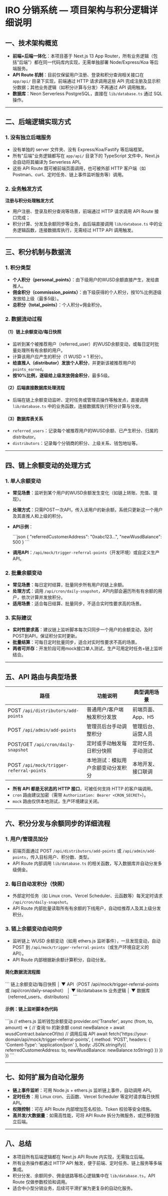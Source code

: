 # IRO 分销系统 — 项目架构与积分逻辑详细说明

## 一、技术架构概览

- **前端+后端一体化**：本项目基于 Next.js 13 App Router，所有业务逻辑（包括"后端"）都在同一代码库内实现，无需单独部署 Node/Express/Koa 等后端服务。
- **API Route 机制**：目前仅保留用户注册、登录和积分查询相关接口在 `app/api/` 目录下实现，前端通过 HTTP 请求调用这些 API 完成注册及显示积分数据；其他业务逻辑（如积分计算与分发）不再通过 API 调用触发。
- **数据库**：Neon Serverless PostgreSQL，直接在 `lib/database.ts` 通过 SQL 操作。

---

## 二、后端逻辑实现方式

### 1. 没有独立后端服务

- 没有单独的 server 文件夹、没有 Express/Koa/Fastify 等后端框架。
- 所有"后端"业务逻辑都写在 `app/api/` 目录下的 TypeScript 文件中，Next.js 会自动将其编译为 Serverless API。
- 这些 API Route 既可被前端页面调用，也可被外部 HTTP 客户端（如 Postman、curl、定时任务、链上事件监听服务等）调用。

### 2. 业务触发方式

**注册与积分处理触发方式**
- 用户注册、登录及积分查询等场景，前端通过 HTTP 请求调用 API Route 接口完成；
- 积分计算、分发及余额同步等业务，由后端直接调用 `lib/database.ts` 中的业务逻辑函数，连接数据库执行，无需经过 HTTP API 调用触发。

---

## 三、积分机制与数据流

### 1. 积分类型

- **个人积分（personal_points）**：由下级用户的WUSD余额直接产生，发给直推人。
- **佣金积分（commission_points）**：由下级获得的个人积分，按10%比例逐级发放给上级（最多5级）。
- **总积分（total_points）**：个人积分+佣金积分。

### 2. 数据流动过程

#### （1）链上余额变动/每日快照

- 监听到某个被推荐用户（referred_user）的WUSD余额变动，或每日定时批量处理所有有余额的用户。
- 计算该用户应产生的积分（1 WUSD = 1 积分）。
- **给直推人（distributor）发放个人积分**，并更新该被推荐用户的`points_earned`。
- **按10%比例，逐级给上级发放佣金积分**，最多5级。

#### （2）后端直接数据库处理流程

- 后端在链上余额变动监听、定时任务或管理员操作等触发点，直接调用 `lib/database.ts` 中的业务函数，连接数据库执行积分计算与分发。

#### （3）数据库表关系

- `referred_users`：记录每个被推荐用户的WUSD余额、已产生积分、归属的distributor。
- `distributors`：记录每个分销商的积分、上级关系、钱包地址等。

---

## 四、链上余额变动的处理方式

### 1. 单人余额变动

- **常见场景**：监听到某个用户的WUSD余额发生变化（如链上转账、充值、提现）。
- **处理方式**：只需POST一次API，传入该用户的新余额，系统只更新这一个用户及其直推人和上级的积分。
- **API示例**：

  \`\`\`json
  {
    "referredCustomerAddress": "0xabc123...",
    "newWusdBalance": 500
  }
  \`\`\`

- **调用API**：`/api/mock/trigger-referral-points`（开发环境）或自定义生产API。

### 2. 批量余额变动

- **常见场景**：每日定时结算，批量同步所有用户的链上余额。
- **处理方式**：调用 `/api/cron/daily-snapshot`，API内部会遍历所有有余额的用户，依次计算并发放积分。
- **适用场景**：适合每日结算、批量同步，不适合实时性要求高的场景。

### 3. 实际建议

- **实时性要求高**：建议链上监听脚本每次只同步一个用户的余额变动，及时POST到API，保证积分实时更新。
- **批量结算**：可每日定时批量同步，适合对实时性要求不高的场景。
- **两者可并存**：开发阶段可用mock接口单人测试，生产可用定时任务+链上监听结合。

---

## 五、API 路由与典型场景

| 路径                                      | 功能说明                         | 典型调用场景                   |
| ----------------------------------------- | ------------------------------- | ------------------------------ |
| POST `/api/distributors/add-points`      | 普通用户/客户端触发积分发放      | 前端页面、App、H5              |
| POST `/api/admin/add-points`             | 管理员后台手动调整积分           | 管理后台、运营人员              |
| POST/GET `/api/cron/daily-snapshot`      | 定时或手动触发每日积分快照        | 定时任务、手动测试              |
| POST `/api/mock/trigger-referral-points` | 本地测试：模拟用户余额变动分发积分 | 本地开发、接口联调              |

- **所有 API 都是无状态的 HTTP 接口**，可被任何支持 HTTP 的客户端调用。
- `cron` 路由建议加密（需带 `Authorization: Bearer <CRON_SECRET>`）。
- `mock` 路由仅供本地测试，生产环境建议关闭。

---

## 六、积分分发与余额同步的详细流程

### 1. 用户/管理员加分

- 前端页面通过 POST `/api/distributors/add-points` 或 `/api/admin/add-points`，传入目标用户、积分数、类型。
- API Route 内部调用 `lib/database.ts` 的相关函数，写入数据库并自动分发多级佣金。

### 2. 每日自动发积分（快照）

- 外部定时任务（如 Linux cron、Vercel Scheduler、云函数等）每天定时请求 `/api/cron/daily-snapshot`。
- API Route 内部批量读取所有有余额的下线用户，自动给推荐人及其上级分发积分。

### 3. 链上余额变动自动同步

- 监听链上 WUSD 余额变动（如用 ethers.js 监听事件），一旦发现变动，自动 POST 到 `/api/mock/trigger-referral-points`（或生产环境自定义的 API）。
- API Route 内部根据新余额计算积分，自动分发。

#### 简化数据流流程图

\`\`\`
链上余额变动/每日快照
      │
      ▼
API（POST /api/mock/trigger-referral-points 或 /api/cron/daily-snapshot）
      │
      ▼
lib/database.ts 业务逻辑
      │
      ▼
数据库（referred_users、distributors）
\`\`\`

#### 示例：链上监听脚本伪代码

\`\`\`js
// ethers.js 监听钱包余额变动
provider.on('Transfer', async (from, to, amount) => {
  // 查询 to 的新余额
  const newBalance = await wusdContract.balanceOf(to)
  // 调用后端 API
  await fetch('https://your-domain/api/mock/trigger-referral-points', {
    method: 'POST',
    headers: { 'Content-Type': 'application/json' },
    body: JSON.stringify({ referredCustomerAddress: to, newWusdBalance: newBalance.toString() })
  })
})
\`\`\`

---

## 七、如何扩展为自动化服务

- **链上事件监听**：可用 Node.js + ethers.js 监听链上事件，自动调用 API。
- **定时任务**：用 Linux cron、云函数、Vercel Scheduler 等定时请求每日快照 API。
- **权限控制**：可在 API Route 内部增加签名校验、Token 校验等安全措施。
- **高并发/大数据量**：如需高性能，可将 API Route 拆分为微服务，或迁移到独立后端。

---

## 八、总结

- 本项目所有后端逻辑都在 Next.js API Route 内实现，无需独立后端。
- 所有业务操作都通过 HTTP API 触发，便于前端、定时任务、链上服务等多端集成。
- 积分分发、余额同步、佣金链路等核心逻辑集中在 `lib/database.ts`，API Route 仅做参数校验和调用。
- 适合中小型分销业务，后续可平滑扩展为更复杂的自动化服务。
